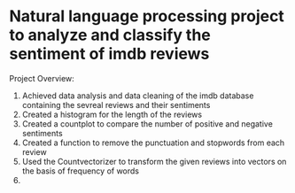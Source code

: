 # Natural language processing project to analyze and classify the sentiment of imdb reviews
Project Overview:
1) Achieved data analysis and data cleaning of the imdb database containing the sevreal reviews and their sentiments 
2) Created a histogram for the length of the reviews 
3) Created a countplot to compare the number of positive and negative sentiments
4) Created a function to remove the punctuation and stopwords from each review
5) Used the Countvectorizer to transform the given reviews into vectors on the basis of frequency of words
6) 
